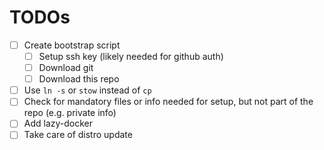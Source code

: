# TODOs

- [ ] Create bootstrap script
  - [ ] Setup ssh key (likely needed for github auth)
  - [ ] Download git
  - [ ] Download this repo
- [ ] Use `ln -s` or `stow` instead of `cp`
- [ ] Check for mandatory files or info needed for setup, but not part of the repo (e.g. private info)
- [ ] Add lazy-docker
- [ ] Take care of distro update
